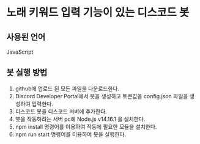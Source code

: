 # 노래 키워드 입력 기능이 있는 디스코드 봇

## 사용된 언어
JavaScript

## 봇 실행 방법
1. github에 업로드 된 모든 파일을 다운로드한다.
2. Discord Developer Portal에서 봇을 생성하고 토큰값을 config.json 파일을 생성하여 입력한다.
3. 디스코드 봇을 디스코드 서버에 추가한다.
4. 봇을 작동하려는 서버 pc에 Node.js v14.16.1 을 설치한다.
5. npm install 명령어를 이용하여 작동에 필요한 모듈을 설치한다.
6. npm run start 명령어를 이용하여 봇을 실행한다.